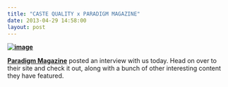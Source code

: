 ```yaml
---
title: "CASTE QUALITY x PARADIGM MAGAZINE"
date: 2013-04-29 14:58:00
layout: post
---
```


<p><a href="http://paradigmmagazine.com/site/2013/04/29/paradigm-magazine-caste-quality-intervew/"><strong><img alt="image" src="http://media.tumblr.com/53648602981bfcfc7b8166e69a3f715d/tumblr_inline_mm0uwrZ3IJ1qz4rgp.png"/></strong></a></p>

<p><strong><a href="http://Paradigm%20Magazine%20posted%20an%20interview%20with%20us%20today.%20Head%20on%20over%20to%20their%20site%20and%20check%20it%20out,%20along%20with%20a%20bunch%20of%20other%20interesting%20content%20they%20have%20featured." id="js_44">Paradigm Magazine</a></strong><span> posted an interview with us today. Head on over to their site and check it out, along with a bunch of other interesting content they have featured.</span></p>
